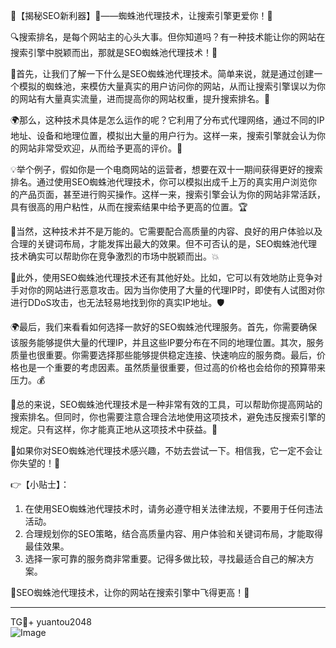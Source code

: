 🌟【揭秘SEO新利器】🚀——蜘蛛池代理技术，让搜索引擎更爱你！💖

🔍搜索排名，是每个网站主的心头大事。但你知道吗？有一种技术能让你的网站在搜索引擎中脱颖而出，那就是SEO蜘蛛池代理技术！🎉

🌈首先，让我们了解一下什么是SEO蜘蛛池代理技术。简单来说，就是通过创建一个模拟的蜘蛛池，来模仿大量真实的用户访问你的网站，从而让搜索引擎误以为你的网站有大量真实流量，进而提高你的网站权重，提升搜索排名。🎯

🌍那么，这种技术具体是怎么运作的呢？它利用了分布式代理网络，通过不同的IP地址、设备和地理位置，模拟出大量的用户行为。这样一来，搜索引擎就会认为你的网站非常受欢迎，从而给予更高的评价。🌟

💡举个例子，假如你是一个电商网站的运营者，想要在双十一期间获得更好的搜索排名。通过使用SEO蜘蛛池代理技术，你可以模拟出成千上万的真实用户浏览你的产品页面，甚至进行购买操作。这样一来，搜索引擎会认为你的网站非常活跃，具有很高的用户粘性，从而在搜索结果中给予更高的位置。🏆

🌟当然，这种技术并不是万能的。它需要配合高质量的内容、良好的用户体验以及合理的关键词布局，才能发挥出最大的效果。但不可否认的是，SEO蜘蛛池代理技术确实可以帮助你在竞争激烈的市场中脱颖而出。💥

🌈此外，使用SEO蜘蛛池代理技术还有其他好处。比如，它可以有效地防止竞争对手对你的网站进行恶意攻击。因为当你使用了大量的代理IP时，即使有人试图对你进行DDoS攻击，也无法轻易地找到你的真实IP地址。🛡️

🌍最后，我们来看看如何选择一款好的SEO蜘蛛池代理服务。首先，你需要确保该服务能够提供大量的代理IP，并且这些IP要分布在不同的地理位置。其次，服务质量也很重要。你需要选择那些能够提供稳定连接、快速响应的服务商。最后，价格也是一个重要的考虑因素。虽然质量很重要，但过高的价格也会给你的预算带来压力。💰

🌟总的来说，SEO蜘蛛池代理技术是一种非常有效的工具，可以帮助你提高网站的搜索排名。但同时，你也需要注意合理合法地使用这项技术，避免违反搜索引擎的规定。只有这样，你才能真正地从这项技术中获益。💼

🌈如果你对SEO蜘蛛池代理技术感兴趣，不妨去尝试一下。相信我，它一定不会让你失望的！🌟

👉【小贴士】：
1. 在使用SEO蜘蛛池代理技术时，请务必遵守相关法律法规，不要用于任何违法活动。
2. 合理规划你的SEO策略，结合高质量内容、用户体验和关键词布局，才能取得最佳效果。
3. 选择一家可靠的服务商非常重要。记得多做比较，寻找最适合自己的解决方案。

🚀SEO蜘蛛池代理技术，让你的网站在搜索引擎中飞得更高！💖

---
TG💪+ yuantou2048  
![Image](https://github.com/user-attachments/assets/42a5a4a5-fea9-4a1d-8aa0-73e57e430cca)